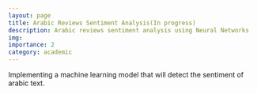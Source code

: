 ```yaml
---
layout: page
title: Arabic Reviews Sentiment Analysis(In progress)
description: Arabic reviews sentiment analysis using Neural Networks
img:
importance: 2
category: academic
---
```


Implementing a machine learning model that will detect the sentiment of arabic text.
